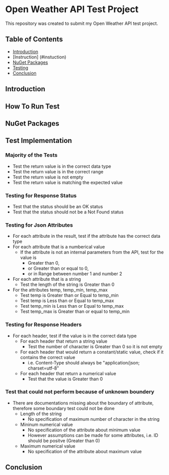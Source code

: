# Open Weather API Test Project
This repository was created to submit my Open Weather API test project.

## Table of Contents
* [Introduction](#introduction)
* [Instruction] (#instuction)
* [NuGet Packages](#nuget-packages)
* [Testing](#test-implementation)
* [Conclusion](#conclusion)

## Introduction

## How To Run Test

## NuGet Packages

## Test Implementation
### Majority of the Tests
* Test the return value is in the correct data type
* Test the return value is in the correct range
* Test the return value is not empty
* Test the return value is matching the expected value

### Testing for Response Status
* Test that the status should be an OK status
* Test that the status should not be a Not Found status

### Testing for Json Attributes
* For each attribute in the result, test if the attribute has the correct data type
* For each attribute that is a numberical value
  * If the attribute is not an internal parameters from the API, test for the value is
    * Greater than 0,
    * or Greater than or equal to 0,
    * or in Range between number 1 and number 2
* For each attribute that is a string
  * Test the length of the string is Greater than 0
* For the attributes temp, temp_min, temp_max
  * Test temp is Greater than or Equal to temp_min
  * Test temp is Less than or Equal to temp_max
  * Test temp_min is Less than or Equal to temp_max
  * Test temp_max is Greater than or equal to temp_min

### Testing for Response Headers
* For each header, test if the value is in the correct data type
  * For each header that return a string value
    * Test the number of character is Greater than 0 so it is not empty
  * For each header that would return a constant/static value, check if it contains the correct value
    * i.e. Content-Type should always be "application/json; charset=utf-8"
  * For each header that return a numerical value 
    * Test that the value is Greater than 0

### Test that could not perform because of unknown boundery
* There are documentations missing about the boundary of attribute, therefore some boundary test could not be done
  * Length of the string
    * No specification of maximum number of character in the string
  * Mininum numerical value
    * No specification of the attribute about minimum value
    * However assumptions can be made for some attributes, i.e. ID should be positve (Greater than 0)
  * Maximum numerical value 
    * No specification of the attribute about maximum value
    
## Conclusion
